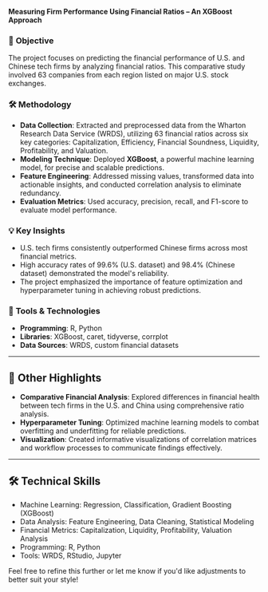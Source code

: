 **Measuring Firm Performance Using Financial Ratios – An XGBoost Approach**  

### 📌 **Objective**  
The project focuses on predicting the financial performance of U.S. and Chinese tech firms by analyzing financial ratios. This comparative study involved 63 companies from each region listed on major U.S. stock exchanges.  

### 🛠 **Methodology**  
- **Data Collection**: Extracted and preprocessed data from the Wharton Research Data Service (WRDS), utilizing 63 financial ratios across six key categories: Capitalization, Efficiency, Financial Soundness, Liquidity, Profitability, and Valuation.
- **Modeling Technique**: Deployed **XGBoost**, a powerful machine learning model, for precise and scalable predictions.
- **Feature Engineering**: Addressed missing values, transformed data into actionable insights, and conducted correlation analysis to eliminate redundancy.
- **Evaluation Metrics**: Used accuracy, precision, recall, and F1-score to evaluate model performance.  

### 💡 **Key Insights**  
- U.S. tech firms consistently outperformed Chinese firms across most financial metrics.  
- High accuracy rates of 99.6% (U.S. dataset) and 98.4% (Chinese dataset) demonstrated the model's reliability.  
- The project emphasized the importance of feature optimization and hyperparameter tuning in achieving robust predictions.  

### 🔑 **Tools & Technologies**  
- **Programming**: R, Python  
- **Libraries**: XGBoost, caret, tidyverse, corrplot  
- **Data Sources**: WRDS, custom financial datasets  

---

## 🚀 Other Highlights  
- **Comparative Financial Analysis**: Explored differences in financial health between tech firms in the U.S. and China using comprehensive ratio analysis.  
- **Hyperparameter Tuning**: Optimized machine learning models to combat overfitting and underfitting for reliable predictions.  
- **Visualization**: Created informative visualizations of correlation matrices and workflow processes to communicate findings effectively.  

---

## 🛠 Technical Skills  
- Machine Learning: Regression, Classification, Gradient Boosting (XGBoost)  
- Data Analysis: Feature Engineering, Data Cleaning, Statistical Modeling  
- Financial Metrics: Capitalization, Liquidity, Profitability, Valuation Analysis  
- Programming: R, Python  
- Tools: WRDS, RStudio, Jupyter  



Feel free to refine this further or let me know if you'd like adjustments to better suit your style!

